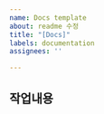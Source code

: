 ```yaml
---
name: Docs template
about: readme 수정
title: "[Docs]"
labels: documentation
assignees: ''

---
```


## 작업내용
